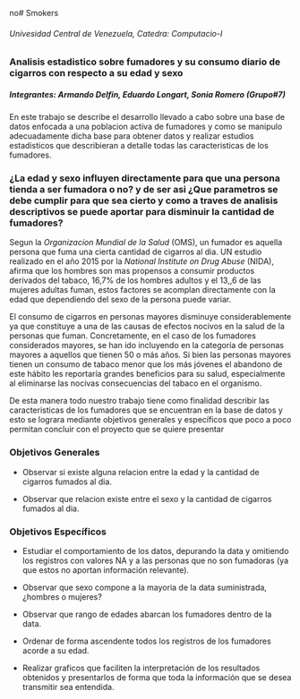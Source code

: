 no# Smokers
 
###### Univesidad Central de Venezuela, Catedra: Computacio-I

### Analisis estadistico sobre fumadores y su consumo diario de cigarros con respecto a su edad y sexo

##### Integrantes: Armando Delfin, Eduardo Longart, Sonia Romero (Grupo#7)

En este trabajo se describe el desarrollo llevado a cabo sobre una base de datos enfocada a una poblacion activa de fumadores y como se manipulo adecuadamente dicha base para obtener datos y realizar estudios estadisticos que describieran a detalle todas las caracteristicas de los fumadores.

### ¿La edad y sexo influyen directamente para que una persona tienda a ser fumadora o no? y de ser asi ¿Que parametros se debe cumplir para que sea cierto y como a traves de analisis descriptivos se puede aportar para disminuir la cantidad de fumadores?

Segun la *Organizacion Mundial de la Salud* (OMS), un fumador es aquella persona que fuma una cierta cantidad de cigarros al dia. UN estudio realizado en el año 2015 por la *National Institute on Drug Abuse* (NIDA), afirma que los hombres son mas propensos a consumir productos derivados del tabaco, 16,7% de los hombres adultos y el 13,,6 de las mujeres adultas fuman, estos factores se acomplan directamente con la edad que dependiendo del sexo de la persona puede variar. 

El consumo de cigarros en personas mayores disminuye considerablemente ya que constituye a una de las causas de efectos nocivos en la salud de la personas que fuman. Concretamente, en el caso de los fumadores considerados mayores, se han ido incluyendo en la categoría de personas mayores a aquellos que tienen 50 o más años. Si bien las personas mayores tienen un consumo de tabaco menor que los más jóvenes el abandono de este hábito les reportaría grandes beneficios para su salud, especialmente al eliminarse las nocivas consecuencias del tabaco en el organismo.

De esta manera todo nuestro trabajo tiene como finalidad describir las caracteristicas de los fumadores que se encuentran en la base de datos y esto se lograra mediante objetivos generales y específicos  que poco a poco permitan concluir con el proyecto que se quiere presentar 

### Objetivos Generales

- Observar si existe alguna relacion entre la edad y la cantidad de cigarros fumados al dia.

- Observar que relacion existe entre el sexo y la cantidad de cigarros fumados al dia.

### Objetivos Específicos

- Estudiar el comportamiento de los datos, depurando la data y omitiendo los registros con valores NA y a las personas que no son fumadoras (ya que estos no aportan información relevante).

- Observar que sexo compone a la mayoria de la data suministrada, ¿hombres o mujeres?

- Observar que rango de edades abarcan los fumadores dentro de la data.

- Ordenar de forma ascendente todos los registros de los fumadores acorde a su edad.

- Realizar graficos que faciliten la interpretación de los resultados obtenidos y presentarlos de forma que toda la información que se desea transmitir sea entendida.
